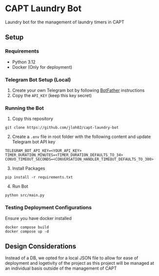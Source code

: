 # CAPT Laundry Bot

Laundry bot for the management of laundry timers in CAPT

## Setup

### Requirements

- Python 3.12
- Docker (Only for deployment)

### Telegram Bot Setup (Local)

1. Create your own Telegram bot by following [BotFather](https://t.me/BotFather) instructions
2. Copy the `API_KEY` (keep this key secret)

### Running the Bot

1. Copy this repository

```
git clone https://github.com/jloh02/capt-laundry-bot
```

2. Create a `.env` file in root folder with the following content and update Telegram bot API key

```
TELEGRAM_BOT_API_KEY=<YOUR_API_KEY>
TIMER_DURATION_MINUTES=<TIMER_DURATION_DEFAULTS_TO_34>
CONVO_TIMEOUT_SECONDS=<CONVERSATION_HANDLER_TIMEOUT_DEFAULTS_TO_300>
```

3. Install Packages

```
pip install -r requirements.txt
```

4. Run Bot

```
python src/main.py
```

### Testing Deployment Configurations

Ensure you have docker installed

```
docker compose build
docker compose up -d
```

## Design Considerations

Instead of a DB, we opted for a local JSON file to allow for ease of deployment and logetivity of the project as this project will be managed at an individual basis outside of the management of CAPT
